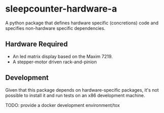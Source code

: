 # sleepcounter-hardware-a

A python package that defines hardware specific (concretions) code and specifies non-hardware specific dependencies.

## Hardware Required

* An led matrix display based on the Maxim 7219.
* A stepper-motor driven rack-and-pinion

## Development

Given that this package depends on hardware-specific packages, it's not possible to install it and run tests on an x86 development machine.

TODO: provide a docker development environment/tox